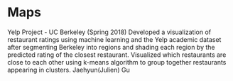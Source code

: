 # Maps
Yelp Project - UC Berkeley (Spring 2018)
Developed a visualization of restaurant ratings using machine learning and the Yelp academic dataset after segmenting Berkeley into regions and shading each region by the predicted rating of the closest restaurant.
Visualized which restaurants are close to each other using k-means algorithm to group together restaurants appearing in clusters.
Jaehyun(Julien) Gu
